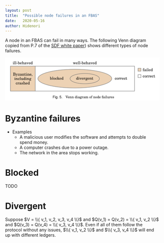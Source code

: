```yaml
---
layout: post
title:  "Possible node failures in an FBAS"
date:   2020-05-16
author: Hidenori
---
```


A node in an FBAS can fail in many ways.
The following Venn diagram copied from P.7 of the [SDF white paper](https://www.stellar.org/papers/stellar-consensus-protocol)) shows different types of node failures.

![Venn diagram of node failures](/assets/stellar/node_failures.jpeg)

# Byzantine failures
* Examples
  * A malicious user modifies the software and attempts to double spend money.
  * A computer crashes due to a power outage.
  * The network in the area stops working.

# Blocked
TODO

# Divergent
Suppose $V = \\{ v_1, v_2, v_3, v_4 \\}$ and $Q(v_1) = Q(v_2) = \\{ v_1, v_2 \\}$ and $Q(v_3) = Q(v_4) = \\{ v_3, v_4 \\}$.
Even if all of them follow the protocol without any issues, $\\{ v_1, v_2 \\}$ and $\\{ v_3, v_4 \\}$ will end up with different ledgers.
